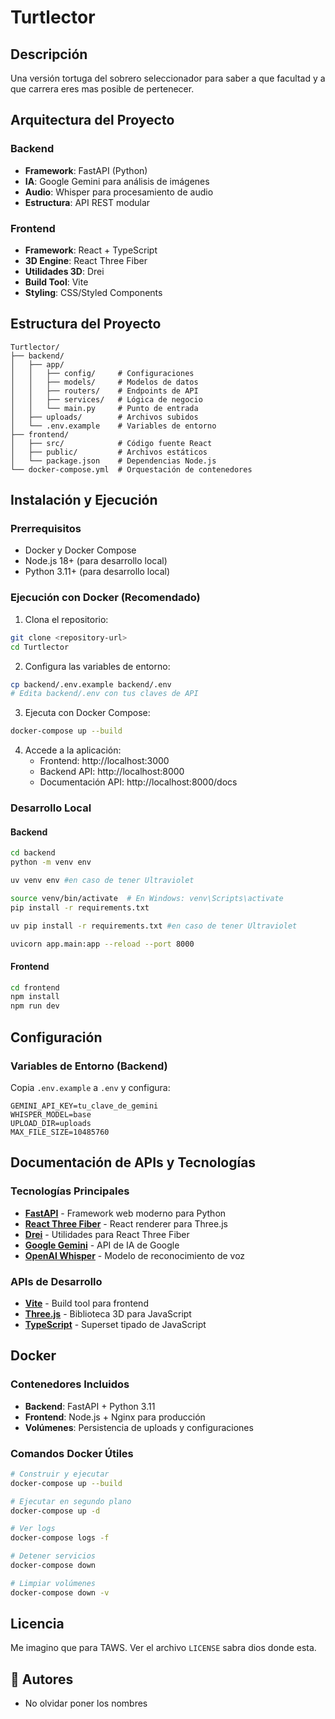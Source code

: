 # Turtlector 


##  Descripción

Una versión tortuga del sobrero seleccionador para saber a que facultad y a que carrera eres mas posible de pertenecer.

##  Arquitectura del Proyecto

### Backend
- **Framework**: FastAPI (Python)
- **IA**: Google Gemini para análisis de imágenes
- **Audio**: Whisper para procesamiento de audio
- **Estructura**: API REST modular

### Frontend
- **Framework**: React + TypeScript
- **3D Engine**: React Three Fiber
- **Utilidades 3D**: Drei
- **Build Tool**: Vite
- **Styling**: CSS/Styled Components

##  Estructura del Proyecto

```
Turtlector/
├── backend/
│   ├── app/
│   │   ├── config/     # Configuraciones
│   │   ├── models/     # Modelos de datos
│   │   ├── routers/    # Endpoints de API
│   │   ├── services/   # Lógica de negocio
│   │   └── main.py     # Punto de entrada
│   ├── uploads/        # Archivos subidos
│   └── .env.example    # Variables de entorno
├── frontend/
│   ├── src/            # Código fuente React
│   ├── public/         # Archivos estáticos
│   └── package.json    # Dependencias Node.js
└── docker-compose.yml  # Orquestación de contenedores
```

##  Instalación y Ejecución

### Prerrequisitos
- Docker y Docker Compose
- Node.js 18+ (para desarrollo local)
- Python 3.11+ (para desarrollo local)

### Ejecución con Docker (Recomendado)

1. Clona el repositorio:
```bash
git clone <repository-url>
cd Turtlector
```

2. Configura las variables de entorno:
```bash
cp backend/.env.example backend/.env
# Edita backend/.env con tus claves de API
```

3. Ejecuta con Docker Compose:
```bash
docker-compose up --build
```

4. Accede a la aplicación:
   - Frontend: http://localhost:3000
   - Backend API: http://localhost:8000
   - Documentación API: http://localhost:8000/docs

### Desarrollo Local

#### Backend
```bash
cd backend
python -m venv env

uv venv env #en caso de tener Ultraviolet

source venv/bin/activate  # En Windows: venv\Scripts\activate
pip install -r requirements.txt

uv pip install -r requirements.txt #en caso de tener Ultraviolet

uvicorn app.main:app --reload --port 8000
```

#### Frontend
```bash
cd frontend
npm install
npm run dev
```

##  Configuración

### Variables de Entorno (Backend)

Copia `.env.example` a `.env` y configura:

```env
GEMINI_API_KEY=tu_clave_de_gemini
WHISPER_MODEL=base
UPLOAD_DIR=uploads
MAX_FILE_SIZE=10485760
```

##  Documentación de APIs y Tecnologías

### Tecnologías Principales
- **[FastAPI](https://fastapi.tiangolo.com/)** - Framework web moderno para Python
- **[React Three Fiber](https://docs.pmnd.rs/react-three-fiber/getting-started/introduction)** - React renderer para Three.js
- **[Drei](https://github.com/pmndrs/drei)** - Utilidades para React Three Fiber
- **[Google Gemini](https://ai.google.dev/docs)** - API de IA de Google
- **[OpenAI Whisper](https://openai.com/research/whisper)** - Modelo de reconocimiento de voz

### APIs de Desarrollo
- **[Vite](https://vitejs.dev/)** - Build tool para frontend
- **[Three.js](https://threejs.org/docs/)** - Biblioteca 3D para JavaScript
- **[TypeScript](https://www.typescriptlang.org/docs/)** - Superset tipado de JavaScript

## Docker

### Contenedores Incluidos

- **Backend**: FastAPI + Python 3.11
- **Frontend**: Node.js + Nginx para producción
- **Volúmenes**: Persistencia de uploads y configuraciones

### Comandos Docker Útiles

```bash
# Construir y ejecutar
docker-compose up --build

# Ejecutar en segundo plano
docker-compose up -d

# Ver logs
docker-compose logs -f

# Detener servicios
docker-compose down

# Limpiar volúmenes
docker-compose down -v
```



## Licencia

Me imagino que para TAWS. Ver el archivo `LICENSE` sabra dios donde esta.

## 👥 Autores

- No olvidar poner los nombres


